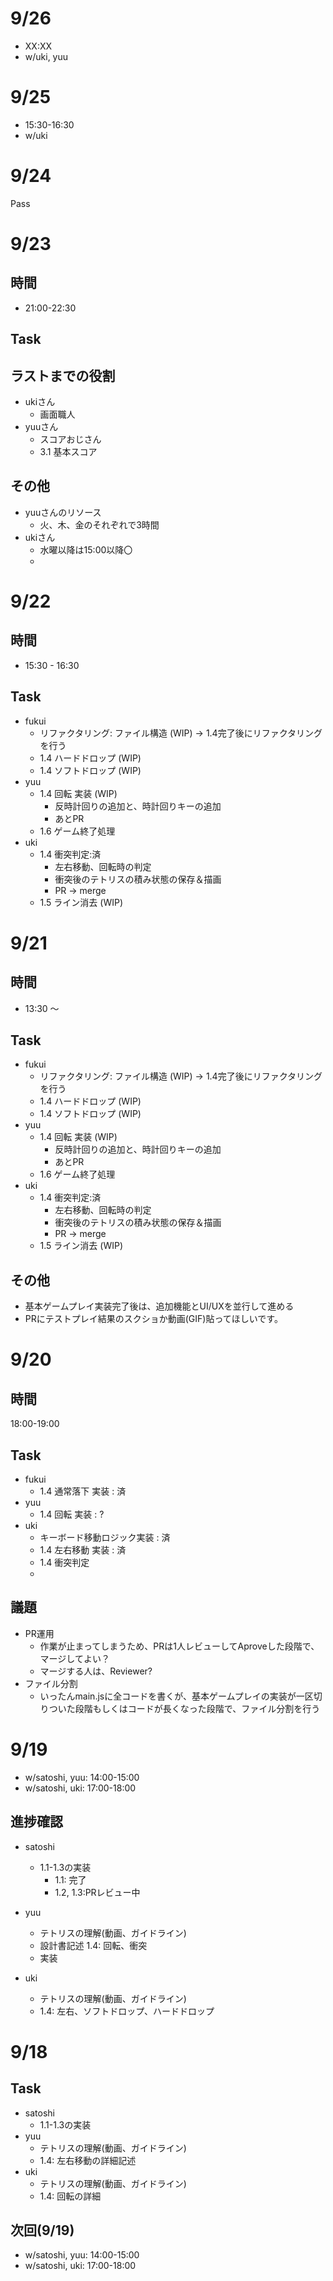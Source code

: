 # 9/26
- XX:XX
- w/uki, yuu

# 9/25
- 15:30-16:30
- w/uki

# 9/24
Pass

# 9/23
## 時間
- 21:00-22:30

## Task

## ラストまでの役割
- ukiさん
  - 画面職人
- yuuさん
  - スコアおじさん
  - 3.1 基本スコア

## その他
- yuuさんのリソース
  - 火、木、金のそれぞれで3時間
- ukiさん
  - 水曜以降は15:00以降〇
  - 

# 9/22
## 時間
- 15:30 - 16:30

## Task
- fukui
  - リファクタリング: ファイル構造 (WIP)
    -> 1.4完了後にリファクタリングを行う
  - 1.4 ハードドロップ (WIP)
  - 1.4 ソフトドロップ (WIP)
- yuu
  - 1.4 回転 実装 (WIP) 
    - 反時計回りの追加と、時計回りキーの追加
    - あとPR
  - 1.6 ゲーム終了処理
- uki
  - 1.4 衝突判定:済
      - 左右移動、回転時の判定
      - 衝突後のテトリスの積み状態の保存＆描画
      - PR -> merge
  - 1.5 ライン消去 (WIP)


# 9/21
## 時間
- 13:30 ～
## Task
- fukui
  - リファクタリング: ファイル構造 (WIP)
    -> 1.4完了後にリファクタリングを行う
  - 1.4 ハードドロップ (WIP)
  - 1.4 ソフトドロップ (WIP)
- yuu
  - 1.4 回転 実装 (WIP) 
    - 反時計回りの追加と、時計回りキーの追加
    - あとPR
  - 1.6 ゲーム終了処理
- uki
  - 1.4 衝突判定:済
      - 左右移動、回転時の判定
      - 衝突後のテトリスの積み状態の保存＆描画
      - PR -> merge
  - 1.5 ライン消去 (WIP)


## その他
- 基本ゲームプレイ実装完了後は、追加機能とUI/UXを並行して進める
- PRにテストプレイ結果のスクショか動画(GIF)貼ってほしいです。

# 9/20
## 時間
18:00-19:00
## Task
- fukui
  - 1.4 通常落下 実装 : 済
- yuu
  - 1.4 回転 実装 : ?
- uki
  - キーボード移動ロジック実装 : 済
  - 1.4 左右移動 実装 : 済
  - 1.4 衝突判定
  -  
  


## 議題
- PR運用
  - 作業が止まってしまうため、PRは1人レビューしてAproveした段階で、マージしてよい？
  - マージする人は、Reviewer?
- ファイル分割
  - いったんmain.jsに全コードを書くが、基本ゲームプレイの実装が一区切りついた段階もしくはコードが長くなった段階で、ファイル分割を行う

# 9/19
- w/satoshi, yuu: 14:00-15:00
- w/satoshi, uki: 17:00-18:00

## 進捗確認
- satoshi
  - 1.1-1.3の実装
    - 1.1: 完了
    - 1.2, 1.3:PRレビュー中
- yuu
  - テトリスの理解(動画、ガイドライン)
  - 設計書記述 1.4: 回転、衝突
  - 実装

- uki
  - テトリスの理解(動画、ガイドライン)
  - 1.4: 左右、ソフトドロップ、ハードドロップ

# 9/18
## Task
- satoshi
  - 1.1-1.3の実装
- yuu
  - テトリスの理解(動画、ガイドライン)
  - 1.4: 左右移動の詳細記述
- uki
  - テトリスの理解(動画、ガイドライン)
  - 1.4: 回転の詳細

## 次回(9/19)
  - w/satoshi, yuu: 14:00-15:00
  - w/satoshi, uki: 17:00-18:00

